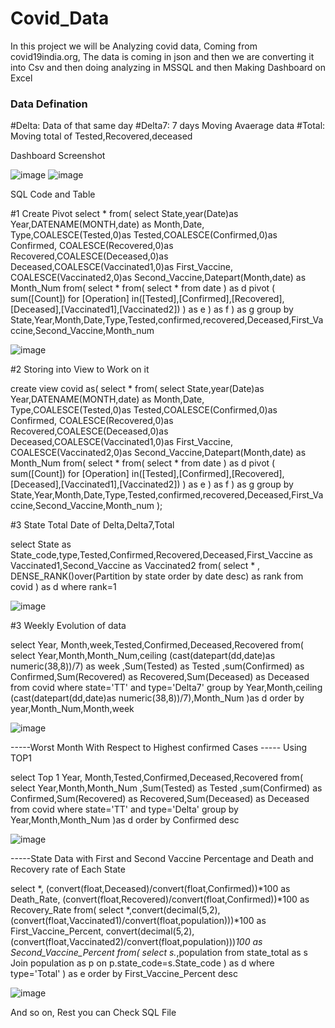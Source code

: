 # Covid_Data
In this project we will be Analyzing covid data, Coming from covid19india.org, The data is coming in json and then we are converting it into Csv and then doing analyzing in MSSQL and then Making Dashboard on Excel


### Data Defination

#Delta: Data of that same day
#Delta7: 7 days Moving Avaerage data
#Total: Moving total of Tested,Recovered,deceased




Dashboard Screenshot

![image](https://user-images.githubusercontent.com/62884175/190381382-4bd071a4-cae8-4451-82e1-e8bf9cf107db.png)
![image](https://user-images.githubusercontent.com/62884175/190381433-be39e981-55f6-4eab-90cd-f7d07f3a4317.png)


SQL Code and Table

#1 Create Pivot
select * from(
select State,year(Date)as Year,DATENAME(MONTH,date) as Month,Date,
Type,COALESCE(Tested,0)as Tested,COALESCE(Confirmed,0)as Confirmed,
COALESCE(Recovered,0)as Recovered,COALESCE(Deceased,0)as Deceased,COALESCE(Vaccinated1,0)as First_Vaccine,
COALESCE(Vaccinated2,0)as Second_Vaccine,Datepart(Month,date) as Month_Num
from(
select * from(
select * from date
) as d
pivot
(
sum([Count]) for [Operation] in([Tested],[Confirmed],[Recovered],[Deceased],[Vaccinated1],[Vaccinated2])
)
as e
) as f
) as g
group by State,Year,Month,Date,Type,Tested,confirmed,recovered,Deceased,First_Vaccine,Second_Vaccine,Month_num

![image](https://user-images.githubusercontent.com/62884175/190381636-87fd1474-308f-4351-85db-934345e445bb.png)


#2 Storing into View to Work on it

create view covid as(
select * from(
select State,year(Date)as Year,DATENAME(MONTH,date) as Month,Date,
Type,COALESCE(Tested,0)as Tested,COALESCE(Confirmed,0)as Confirmed,
COALESCE(Recovered,0)as Recovered,COALESCE(Deceased,0)as Deceased,COALESCE(Vaccinated1,0)as First_Vaccine,
COALESCE(Vaccinated2,0)as Second_Vaccine,Datepart(Month,date) as Month_Num
from(
select * from(
select * from date
) as d
pivot
(
sum([Count]) for [Operation] in([Tested],[Confirmed],[Recovered],[Deceased],[Vaccinated1],[Vaccinated2])
)
as e
) as f
) as g
group by State,Year,Month,Date,Type,Tested,confirmed,recovered,Deceased,First_Vaccine,Second_Vaccine,Month_num
);



#3 State Total Date of Delta,Delta7,Total

select State as State_code,type,Tested,Confirmed,Recovered,Deceased,First_Vaccine as Vaccinated1,Second_Vaccine as Vaccinated2 from(
select * 
, DENSE_RANK()over(Partition by state order by date desc) as rank
from covid
) as d
where rank=1

![image](https://user-images.githubusercontent.com/62884175/190382004-ac566b32-a430-49bc-b972-0ea894a4dbbc.png)




#3 Weekly Evolution of data

select Year, Month,week,Tested,Confirmed,Deceased,Recovered from(
select Year,Month,Month_Num,ceiling (cast(datepart(dd,date)as numeric(38,8))/7) as week
,Sum(Tested) as Tested ,sum(Confirmed) as Confirmed,Sum(Recovered) as Recovered,Sum(Deceased) as Deceased
from covid where state='TT' and type='Delta7'
group by Year,Month,ceiling (cast(datepart(dd,date)as numeric(38,8))/7),Month_Num
)as d
order by year,Month_Num,Month,week

![image](https://user-images.githubusercontent.com/62884175/190382134-be7b9fe1-78da-4dc8-bcd5-50527aa5e2c5.png)


-----Worst Month With Respect to Highest confirmed Cases
----- Using TOP1

select Top 1 Year, Month,Tested,Confirmed,Deceased,Recovered from(
select Year,Month,Month_Num
,Sum(Tested) as Tested ,sum(Confirmed) as Confirmed,Sum(Recovered) as Recovered,Sum(Deceased) as Deceased
from covid where state='TT' and type='Delta'
group by Year,Month,Month_Num
)as d
order by Confirmed desc

![image](https://user-images.githubusercontent.com/62884175/190382233-615a39c6-99c1-439e-8471-82b2316a7848.png)

-----State Data with First and Second Vaccine Percentage and Death and Recovery rate of Each State

select *,
(convert(float,Deceased)/convert(float,Confirmed))*100 as Death_Rate,
(convert(float,Recovered)/convert(float,Confirmed))*100 as Recovery_Rate
from(
select *,convert(decimal(5,2),(convert(float,Vaccinated1)/convert(float,population)))*100 as First_Vaccine_Percent,
convert(decimal(5,2),(convert(float,Vaccinated2)/convert(float,population)))*100 as Second_Vaccine_Percent
from(
select s.*,population from state_total as s
Join population as p
on p.state_code=s.State_code
) as d
where type='Total'
) as e
order by First_Vaccine_Percent desc


![image](https://user-images.githubusercontent.com/62884175/190382362-c3d0cf4a-406a-469e-a73d-5b01e49a9c3f.png)


And so on, Rest you can Check SQL File




